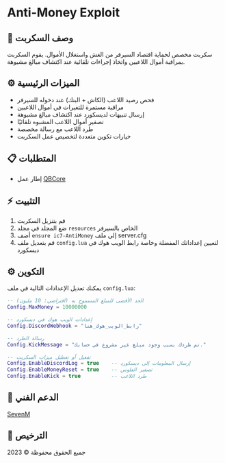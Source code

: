 # Anti-Money Exploit

## 🌟 وصف السكربت
سكربت مخصص لحماية اقتصاد السيرفر من الغش واستغلال الأموال. يقوم السكربت بمراقبة أموال اللاعبين واتخاذ إجراءات تلقائية عند اكتشاف مبالغ مشبوهة.

## ⚙️ الميزات الرئيسية
- فحص رصيد اللاعب (الكاش + البنك) عند دخوله للسيرفر
- مراقبة مستمرة للتغيرات في أموال اللاعبين
- إرسال تنبيهات لديسكورد عند اكتشاف مبالغ مشبوهة
- تصفير أموال اللاعب المشبوه تلقائيًا
- طرد اللاعب مع رسالة مخصصة
- خيارات تكوين متعددة لتخصيص عمل السكربت

## 📋 المتطلبات
- إطار عمل [QBCore](https://github.com/qbcore-framework)

## ⚡ التثبيت
1. قم بتنزيل السكربت
2. ضع المجلد في مجلد `resources` الخاص بالسيرفر
3. أضف `ensure ic7-AntiMoney` إلى ملف server.cfg
4. قم بتعديل ملف `config.lua` لتعيين إعداداتك المفضلة وخاصة رابط الويب هوك في ديسكورد

## ⚙️ التكوين
يمكنك تعديل الإعدادات التالية في ملف `config.lua`:

```lua
-- الحد الأقصى للمبلغ المسموح به (افتراضي: 10 مليون)
Config.MaxMoney = 10000000

-- إعدادات الويب هوك في ديسكورد
Config.DiscordWebhook = "رابط_الويب_هوك_هنا"

-- رسالة الطرد
Config.KickMessage = "تم طردك بسبب وجود مبلغ غير مشروع في حسابك."

-- تفعيل أو تعطيل ميزات السكربت
Config.EnableDiscordLog = true    -- إرسال المعلومات إلى ديسكورد
Config.EnableMoneyReset = true    -- تصفير الفلوس
Config.EnableKick = true          -- طرد اللاعب
```

## 🔧 الدعم الفني

[SevenM](https://discord.gg/NR6WAdzMYZ)


## 📝 الترخيص
جميع الحقوق محفوظة © 2023 
